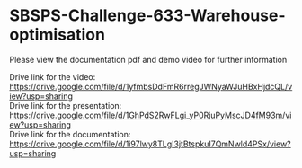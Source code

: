 # SBSPS-Challenge-633-Warehouse-optimisation

Please view the documentation pdf and demo video for further information


Drive link for the video: https://drive.google.com/file/d/1yfmbsDdFmR6rregJWNyaWJuHBxHjdcQL/view?usp=sharing \
Drive link for the presentation: https://drive.google.com/file/d/1GhPdS2RwFLgi_yP0RjuPyMscJD4fM93m/view?usp=sharing \
Drive link for the documentation: https://drive.google.com/file/d/1i97lwy8TLgI3jtBtspkuI7QmNwld4PSx/view?usp=sharing

